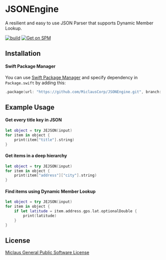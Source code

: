 # JSONEngine

A resilient and easy to use JSON Parser that supports Dynamic Member Lookup.

[![build](https://github.com/MiclausCorp/JSONEngine/actions/workflows/swift.yml/badge.svg)](https://github.com/MiclausCorp/JSONEngine/actions/workflows/swift.yml)
[![Get on SPM](https://img.shields.io/badge/Available%20on-Swift%20Package%20Manager-orange?logo=swift)](#installation)

## Installation
#### Swift Package Manager

You can use [Swift Package Manager](https://swift.org/package-manager/) and specify dependency in `Package.swift` by adding this:
```swift
.package(url: "https://github.com/MiclausCorp/JSONEngine.git", branch: "master")
```

## Example Usage
#### Get every title key in JSON
```swift
let object = try JEJSON(input)
for item in object {
    print(item["title"].string)
}
```

#### Get items in a deep hierarchy
```swift
let object = try JEJSON(input)
for item in object {
    print(item["address"]["city"].string)
}
```

#### Find items using Dynamic Member Lookup
```swift
let object = try JEJSON(input)
for item in object {
    if let latitude = item.address.gps.lat.optionalDouble {
        print(latitude)
    }
}
```

## License
[Miclaus General Public Software License](https://miclausindustries.github.io/license/mgpsl/LATEST.txt)
